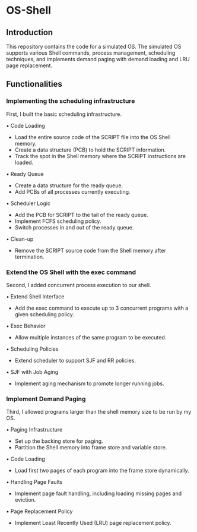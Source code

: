 # OS-Shell

## Introduction

This repository contains the code for a simulated OS. The simulated OS supports various Shell commands, process management, scheduling techniques, and implements demand paging with demand loading and LRU page replacement.

## Functionalities

### Implementing the scheduling infrastructure
First, I built the basic scheduling infrastructure.

• Code Loading
  - Load the entire source code of the SCRIPT file into the OS Shell memory.
  - Create a data structure (PCB) to hold the SCRIPT information.
  - Track the spot in the Shell memory where the SCRIPT instructions are loaded.

• Ready Queue
  - Create a data structure for the ready queue.
  - Add PCBs of all processes currently executing.

• Scheduler Logic
  - Add the PCB for SCRIPT to the tail of the ready queue.
  - Implement FCFS scheduling policy.
  - Switch processes in and out of the ready queue.

• Clean-up
  - Remove the SCRIPT source code from the Shell memory after termination.

### Extend the OS Shell with the exec command
Second, I added concurrent process execution to our shell.

• Extend Shell Interface
  - Add the exec command to execute up to 3 concurrent programs with a given scheduling policy.

• Exec Behavior
  - Allow multiple instances of the same program to be executed.

• Scheduling Policies
  - Extend scheduler to support SJF and RR policies.

• SJF with Job Aging
  - Implement aging mechanism to promote longer running jobs.

 ### Implement Demand Paging
 Third, I allowed programs larger than the shell memory size to be run by my OS.

• Paging Infrastructure
  - Set up the backing store for paging.
  - Partition the Shell memory into frame store and variable store.
    
• Code Loading
  - Load first two pages of each program into the frame store dynamically.

• Handling Page Faults
  - Implement page fault handling, including loading missing pages and eviction.

• Page Replacement Policy
  - Implement Least Recently Used (LRU) page replacement policy.
